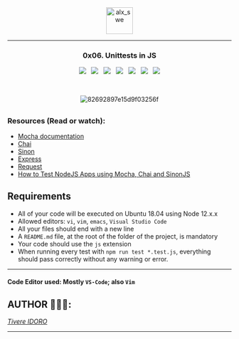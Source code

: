 <div align="center">
    <img align="center" src="https://github.com/tivereidoro/assets/assets/105525310/8d298662-9874-46b0-aabc-54f837bcc6a4" alt="alx_swe" width="60"  height="60"/>
    
---
### 0x06. Unittests in JS
<img src="https://img.shields.io/badge/UnitTests-3EAABF"> &nbsp; <img src="https://img.shields.io/badge/Back-end-eed718"> &nbsp;
<img src="https://img.shields.io/badge/JavaScript-eed718"> &nbsp;
<img src="https://img.shields.io/badge/ES6-3EAABF"> &nbsp;
<img src="https://img.shields.io/badge/NodeJS-3EAABF"> &nbsp;
<img src="https://img.shields.io/badge/ExpressJS-3EAABF"> &nbsp; <img src="https://img.shields.io/badge/Mocha-9d7659">

<br>

![82692897e15d9f03256f](https://github.com/tivereidoro/alx-backend-javascript/assets/105525310/6772476a-be52-4e7e-b8a7-c8806578b04f)

###
</div>

##
### Resources (Read or watch):
* [Mocha documentation](https://mochajs.org/)
* [Chai](https://www.chaijs.com/api/)
* [Sinon](https://sinonjs.org/)
* [Express](https://expressjs.com/en/guide/routing.html)
* [Request](https://www.npmjs.com/package/request)
* [How to Test NodeJS Apps using Mocha, Chai and SinonJS](https://www.digitalocean.com/community/tutorials/how-to-test-nodejs-apps-using-mocha-chai-and-sinonjs)

## Requirements
* All of your code will be executed on Ubuntu 18.04 using Node 12.x.x
* Allowed editors: `vi`, `vim`, `emacs`, `Visual Studio Code`
* All your files should end with a new line
* A `README.md` file, at the root of the folder of the project, is mandatory
* Your code should use the `js` extension
* When running every test with `npm run test *.test.js`, everything should pass correctly without any warning or error.

---
#### Code Editor used: Mostly `VS-Code`; also  `Vim`
##
## AUTHOR 👨🏽‍💻:
[_Tivere IDORO_](https://github.com/tivereidoro)

<hr>
